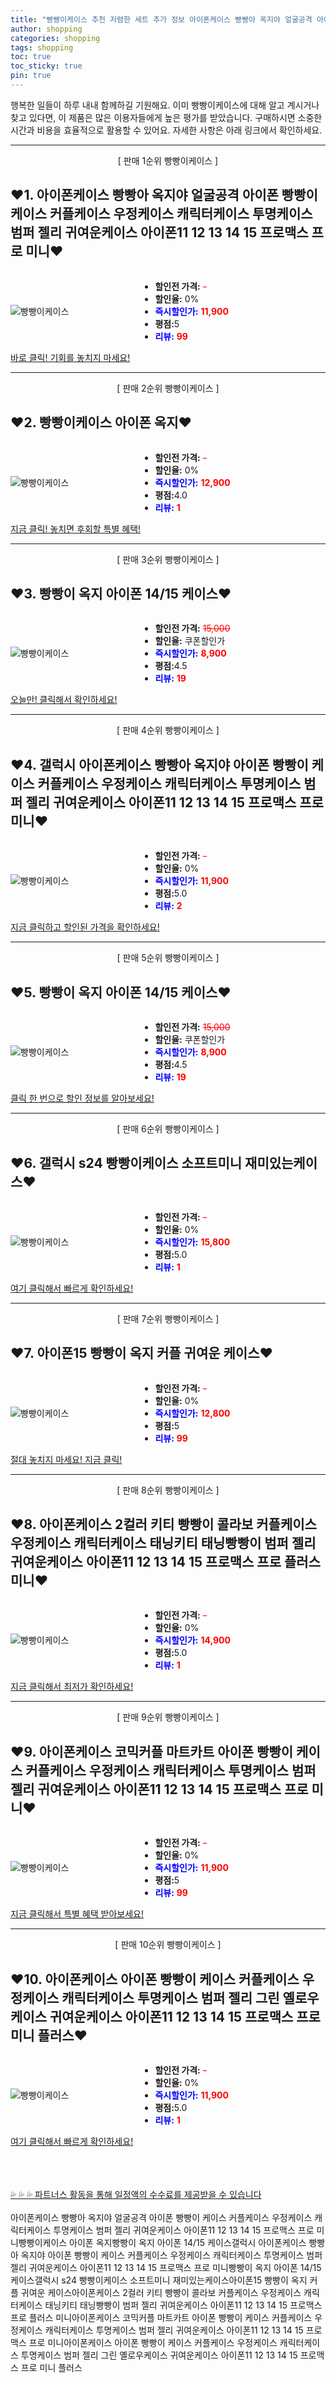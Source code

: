 ```yaml
---
title: "빵빵이케이스 추천 저렴한 세트 추가 정보 아이폰케이스 빵빵아 옥지야 얼굴공격 아이폰"
author: shopping
categories: shopping
tags: shopping
toc: true
toc_sticky: true
pin: true
---
```

행복한 일들이 하루 내내 함께하길 기원해요. 이미 빵빵이케이스에 대해 알고 계시거나 찾고 있다면, 이 제품은 많은 이용자들에게 높은 평가를 받았습니다. 구매하시면 소중한 시간과 비용을 효율적으로 활용할 수 있어요. 자세한 사항은 아래 링크에서 확인하세요.

---
<p class="toplist" style="margin: 0 auto; display: block; width: fit-content;">[ 판매 1순위 빵빵이케이스 ]</p>

<h2><strong>❤️1. 아이폰케이스 빵빵아 옥지야 얼굴공격 아이폰 빵빵이 케이스 커플케이스 우정케이스 캐릭터케이스 투명케이스 범퍼 젤리 귀여운케이스 아이폰11 12 13 14 15 프로맥스 프로 미니❤️</strong></h2>

<div style="display: flex; align-items: center;">
    <div style="flex: 0.4;">
        <img src="https://thumbnail9.coupangcdn.com/thumbnails/remote/230x230ex/image/vendor_inventory/eb9d/9c89da9ae884eb7a7aba02f80903fd465d7b67eae715494d11d3fcb7b997.jpg" alt="빵빵이케이스" style="max-width: 100%;">
    </div>
    <div style="flex: 0.6; margin-left: 10px;">
        <ul>
            <li><strong>할인전 가격:</strong> <del style="color: red;">-</del></li>
            <li><strong>할인율:</strong> 0%</li>
            <li><span style='color:blue'><strong>즉시할인가:</strong></span> <span style='color:red'><strong>11,900</strong></span></li>
            <li><strong>평점:</strong>5</li>
            <li><span style='color:blue'><strong>리뷰:</strong></span> <span style='color:red'><strong>99</strong></span></li>
        </ul>
    </div>
</div>
<div class="center">
    <a href="https://William4Davisa.github.io?lptag=AF9450613&subid=githubio&pageKey=8137440913&traceid=V0-153&itemId=23117086875&vendorItemId=90150278836" class="myButton">
        바로 클릭! 기회를 놓치지 마세요!
    </a>
</div>


---
<p class="toplist" style="margin: 0 auto; display: block; width: fit-content;">[ 판매 2순위 빵빵이케이스 ]</p>

<h2><strong>❤️2. 빵빵이케이스 아이폰 옥지❤️</strong></h2>

<div style="display: flex; align-items: center;">
    <div style="flex: 0.4;">
        <img src="https://thumbnail9.coupangcdn.com/thumbnails/remote/230x230ex/image/vendor_inventory/f9de/d1d60563e44430552746d12814f8d027823a4141b301612fc738d6754599.jpg" alt="빵빵이케이스" style="max-width: 100%;">
    </div>
    <div style="flex: 0.6; margin-left: 10px;">
        <ul>
            <li><strong>할인전 가격:</strong> <del style="color: red;">-</del></li>
            <li><strong>할인율:</strong> 0%</li>
            <li><span style='color:blue'><strong>즉시할인가:</strong></span> <span style='color:red'><strong>12,900</strong></span></li>
            <li><strong>평점:</strong>4.0</li>
            <li><span style='color:blue'><strong>리뷰:</strong></span> <span style='color:red'><strong>1</strong></span></li>
        </ul>
    </div>
</div>
<div class="center">
    <a href="https://William4Davisa.github.io?lptag=AF9450613&subid=githubio&pageKey=8073865993&traceid=V0-153&itemId=22735351534&vendorItemId=89770622656" class="myButton">
        지금 클릭! 놓치면 후회할 특별 혜택!
    </a>
</div>


---
<p class="toplist" style="margin: 0 auto; display: block; width: fit-content;">[ 판매 3순위 빵빵이케이스 ]</p>

<h2><strong>❤️3. 빵빵이 옥지 아이폰 14/15 케이스❤️</strong></h2>

<div style="display: flex; align-items: center;">
    <div style="flex: 0.4;">
        <img src="https://thumbnail9.coupangcdn.com/thumbnails/remote/230x230ex/image/vendor_inventory/b0f2/477eb21f50418c93bca6845ca6f66ad0958a53e75f05012f4fd3ba669578.jpg" alt="빵빵이케이스" style="max-width: 100%;">
    </div>
    <div style="flex: 0.6; margin-left: 10px;">
        <ul>
            <li><strong>할인전 가격:</strong> <del style="color: red;">15,000</del></li>
            <li><strong>할인율:</strong> 쿠폰할인가</li>
            <li><span style='color:blue'><strong>즉시할인가:</strong></span> <span style='color:red'><strong>8,900</strong></span></li>
            <li><strong>평점:</strong>4.5</li>
            <li><span style='color:blue'><strong>리뷰:</strong></span> <span style='color:red'><strong>19</strong></span></li>
        </ul>
    </div>
</div>
<div class="center">
    <a href="https://William4Davisa.github.io?lptag=AF9450613&subid=githubio&pageKey=8042085056&traceid=V0-153&itemId=22522346022&vendorItemId=89564393184" class="myButton">
        오늘만! 클릭해서 확인하세요!
    </a>
</div>


---
<p class="toplist" style="margin: 0 auto; display: block; width: fit-content;">[ 판매 4순위 빵빵이케이스 ]</p>

<h2><strong>❤️4. 갤럭시 아이폰케이스 빵빵아 옥지야 아이폰 빵빵이 케이스 커플케이스 우정케이스 캐릭터케이스 투명케이스 범퍼 젤리 귀여운케이스 아이폰11 12 13 14 15 프로맥스 프로 미니❤️</strong></h2>

<div style="display: flex; align-items: center;">
    <div style="flex: 0.4;">
        <img src="https://thumbnail8.coupangcdn.com/thumbnails/remote/230x230ex/image/vendor_inventory/520e/95a4721d8749e161b83a0a4d03bc8a5f9dcb981e8f64c194269cb939908c.jpg" alt="빵빵이케이스" style="max-width: 100%;">
    </div>
    <div style="flex: 0.6; margin-left: 10px;">
        <ul>
            <li><strong>할인전 가격:</strong> <del style="color: red;">-</del></li>
            <li><strong>할인율:</strong> 0%</li>
            <li><span style='color:blue'><strong>즉시할인가:</strong></span> <span style='color:red'><strong>11,900</strong></span></li>
            <li><strong>평점:</strong>5.0</li>
            <li><span style='color:blue'><strong>리뷰:</strong></span> <span style='color:red'><strong>2</strong></span></li>
        </ul>
    </div>
</div>
<div class="center">
    <a href="https://William4Davisa.github.io?lptag=AF9450613&subid=githubio&pageKey=8106840366&traceid=V0-153&itemId=22949410209&vendorItemId=89983633585" class="myButton">
        지금 클릭하고 할인된 가격을 확인하세요!
    </a>
</div>


---
<p class="toplist" style="margin: 0 auto; display: block; width: fit-content;">[ 판매 5순위 빵빵이케이스 ]</p>

<h2><strong>❤️5. 빵빵이 옥지 아이폰 14/15 케이스❤️</strong></h2>

<div style="display: flex; align-items: center;">
    <div style="flex: 0.4;">
        <img src="https://thumbnail9.coupangcdn.com/thumbnails/remote/230x230ex/image/vendor_inventory/b0f2/477eb21f50418c93bca6845ca6f66ad0958a53e75f05012f4fd3ba669578.jpg" alt="빵빵이케이스" style="max-width: 100%;">
    </div>
    <div style="flex: 0.6; margin-left: 10px;">
        <ul>
            <li><strong>할인전 가격:</strong> <del style="color: red;">15,000</del></li>
            <li><strong>할인율:</strong> 쿠폰할인가</li>
            <li><span style='color:blue'><strong>즉시할인가:</strong></span> <span style='color:red'><strong>8,900</strong></span></li>
            <li><strong>평점:</strong>4.5</li>
            <li><span style='color:blue'><strong>리뷰:</strong></span> <span style='color:red'><strong>19</strong></span></li>
        </ul>
    </div>
</div>
<div class="center">
    <a href="https://William4Davisa.github.io?lptag=AF9450613&subid=githubio&pageKey=8042085056&traceid=V0-153&itemId=22522346045&vendorItemId=89564393309" class="myButton">
        클릭 한 번으로 할인 정보를 알아보세요!
    </a>
</div>


---
<p class="toplist" style="margin: 0 auto; display: block; width: fit-content;">[ 판매 6순위 빵빵이케이스 ]</p>

<h2><strong>❤️6. 갤럭시 s24 빵빵이케이스 소프트미니 재미있는케이스❤️</strong></h2>

<div style="display: flex; align-items: center;">
    <div style="flex: 0.4;">
        <img src="https://thumbnail8.coupangcdn.com/thumbnails/remote/230x230ex/image/vendor_inventory/fa08/a1ee2251025704d997c32db795303efdf2a95bae48de244598889c26b462.jpg" alt="빵빵이케이스" style="max-width: 100%;">
    </div>
    <div style="flex: 0.6; margin-left: 10px;">
        <ul>
            <li><strong>할인전 가격:</strong> <del style="color: red;">-</del></li>
            <li><strong>할인율:</strong> 0%</li>
            <li><span style='color:blue'><strong>즉시할인가:</strong></span> <span style='color:red'><strong>15,800</strong></span></li>
            <li><strong>평점:</strong>5.0</li>
            <li><span style='color:blue'><strong>리뷰:</strong></span> <span style='color:red'><strong>1</strong></span></li>
        </ul>
    </div>
</div>
<div class="center">
    <a href="https://William4Davisa.github.io?lptag=AF9450613&subid=githubio&pageKey=8103521866&traceid=V0-153&itemId=22930699909&vendorItemId=89965071790" class="myButton">
        여기 클릭해서 빠르게 확인하세요!
    </a>
</div>


---
<p class="toplist" style="margin: 0 auto; display: block; width: fit-content;">[ 판매 7순위 빵빵이케이스 ]</p>

<h2><strong>❤️7. 아이폰15 빵빵이 옥지 커플 귀여운 케이스❤️</strong></h2>

<div style="display: flex; align-items: center;">
    <div style="flex: 0.4;">
        <img src="https://thumbnail7.coupangcdn.com/thumbnails/remote/230x230ex/image/vendor_inventory/32c8/a728860d802918879efc76a8fb13bd2e4fba6e14de3e372dc287aa73893a.jpeg" alt="빵빵이케이스" style="max-width: 100%;">
    </div>
    <div style="flex: 0.6; margin-left: 10px;">
        <ul>
            <li><strong>할인전 가격:</strong> <del style="color: red;">-</del></li>
            <li><strong>할인율:</strong> 0%</li>
            <li><span style='color:blue'><strong>즉시할인가:</strong></span> <span style='color:red'><strong>12,800</strong></span></li>
            <li><strong>평점:</strong>5</li>
            <li><span style='color:blue'><strong>리뷰:</strong></span> <span style='color:red'><strong>99</strong></span></li>
        </ul>
    </div>
</div>
<div class="center">
    <a href="https://William4Davisa.github.io?lptag=AF9450613&subid=githubio&pageKey=8131303105&traceid=V0-153&itemId=23092079013&vendorItemId=90125498361" class="myButton">
        절대 놓치지 마세요! 지금 클릭!
    </a>
</div>


---
<p class="toplist" style="margin: 0 auto; display: block; width: fit-content;">[ 판매 8순위 빵빵이케이스 ]</p>

<h2><strong>❤️8. 아이폰케이스 2컬러 키티 빵빵이 콜라보 커플케이스 우정케이스 캐릭터케이스 태닝키티 태닝빵빵이 범퍼 젤리 귀여운케이스 아이폰11 12 13 14 15 프로맥스 프로 플러스 미니❤️</strong></h2>

<div style="display: flex; align-items: center;">
    <div style="flex: 0.4;">
        <img src="https://thumbnail10.coupangcdn.com/thumbnails/remote/230x230ex/image/vendor_inventory/addf/5fd5dba0e4450d72e19b38749bab9d98996ec2469a48e0aa1de7848cf0db.jpeg" alt="빵빵이케이스" style="max-width: 100%;">
    </div>
    <div style="flex: 0.6; margin-left: 10px;">
        <ul>
            <li><strong>할인전 가격:</strong> <del style="color: red;">-</del></li>
            <li><strong>할인율:</strong> 0%</li>
            <li><span style='color:blue'><strong>즉시할인가:</strong></span> <span style='color:red'><strong>14,900</strong></span></li>
            <li><strong>평점:</strong>5.0</li>
            <li><span style='color:blue'><strong>리뷰:</strong></span> <span style='color:red'><strong>1</strong></span></li>
        </ul>
    </div>
</div>
<div class="center">
    <a href="https://William4Davisa.github.io?lptag=AF9450613&subid=githubio&pageKey=8121626164&traceid=V0-153&itemId=23038284936&vendorItemId=90072006894" class="myButton">
        지금 클릭해서 최저가 확인하세요!
    </a>
</div>


---
<p class="toplist" style="margin: 0 auto; display: block; width: fit-content;">[ 판매 9순위 빵빵이케이스 ]</p>

<h2><strong>❤️9. 아이폰케이스 코믹커플 마트카트 아이폰 빵빵이 케이스 커플케이스 우정케이스 캐릭터케이스 투명케이스 범퍼 젤리 귀여운케이스 아이폰11 12 13 14 15 프로맥스 프로 미니❤️</strong></h2>

<div style="display: flex; align-items: center;">
    <div style="flex: 0.4;">
        <img src="https://thumbnail7.coupangcdn.com/thumbnails/remote/230x230ex/image/vendor_inventory/5a93/e8f689ea80ac2769dcc6a6d668a437af9ffe4aa61511a8a660b833cd0463.jpg" alt="빵빵이케이스" style="max-width: 100%;">
    </div>
    <div style="flex: 0.6; margin-left: 10px;">
        <ul>
            <li><strong>할인전 가격:</strong> <del style="color: red;">-</del></li>
            <li><strong>할인율:</strong> 0%</li>
            <li><span style='color:blue'><strong>즉시할인가:</strong></span> <span style='color:red'><strong>11,900</strong></span></li>
            <li><strong>평점:</strong>5</li>
            <li><span style='color:blue'><strong>리뷰:</strong></span> <span style='color:red'><strong>99</strong></span></li>
        </ul>
    </div>
</div>
<div class="center">
    <a href="https://William4Davisa.github.io?lptag=AF9450613&subid=githubio&pageKey=8137455568&traceid=V0-153&itemId=23117139657&vendorItemId=90150331255" class="myButton">
        지금 클릭해서 특별 혜택 받아보세요!
    </a>
</div>


---
<p class="toplist" style="margin: 0 auto; display: block; width: fit-content;">[ 판매 10순위 빵빵이케이스 ]</p>

<h2><strong>❤️10. 아이폰케이스 아이폰 빵빵이 케이스 커플케이스 우정케이스 캐릭터케이스 투명케이스 범퍼 젤리 그린 옐로우케이스 귀여운케이스 아이폰11 12 13 14 15 프로맥스 프로 미니 플러스❤️</strong></h2>

<div style="display: flex; align-items: center;">
    <div style="flex: 0.4;">
        <img src="https://thumbnail7.coupangcdn.com/thumbnails/remote/230x230ex/image/vendor_inventory/97bf/2322b5babe75f0a67f6c967a5498873472467ce00c655a5ec18d385130a5.jpg" alt="빵빵이케이스" style="max-width: 100%;">
    </div>
    <div style="flex: 0.6; margin-left: 10px;">
        <ul>
            <li><strong>할인전 가격:</strong> <del style="color: red;">-</del></li>
            <li><strong>할인율:</strong> 0%</li>
            <li><span style='color:blue'><strong>즉시할인가:</strong></span> <span style='color:red'><strong>11,900</strong></span></li>
            <li><strong>평점:</strong>5.0</li>
            <li><span style='color:blue'><strong>리뷰:</strong></span> <span style='color:red'><strong>1</strong></span></li>
        </ul>
    </div>
</div>
<div class="center">
    <a href="https://William4Davisa.github.io?lptag=AF9450613&subid=githubio&pageKey=8137471704&traceid=V0-153&itemId=23117198820&vendorItemId=90150389895" class="myButton">
        여기 클릭해서 빠르게 확인하세요!
    </a>
</div>

<br><br><br>[💦 💦 💦 파트너스 활동을 통해 일정액의 수수료를 제공받을 수 있습니다](https://link.coupang.com/a/bcpT2c)<br><br>아이폰케이스 빵빵아 옥지야 얼굴공격 아이폰 빵빵이 케이스 커플케이스 우정케이스 캐릭터케이스 투명케이스 범퍼 젤리 귀여운케이스 아이폰11 12 13 14 15 프로맥스 프로 미니빵빵이케이스 아이폰 옥지빵빵이 옥지 아이폰 14/15 케이스갤럭시 아이폰케이스 빵빵아 옥지야 아이폰 빵빵이 케이스 커플케이스 우정케이스 캐릭터케이스 투명케이스 범퍼 젤리 귀여운케이스 아이폰11 12 13 14 15 프로맥스 프로 미니빵빵이 옥지 아이폰 14/15 케이스갤럭시 s24 빵빵이케이스 소프트미니 재미있는케이스아이폰15 빵빵이 옥지 커플 귀여운 케이스아이폰케이스 2컬러 키티 빵빵이 콜라보 커플케이스 우정케이스 캐릭터케이스 태닝키티 태닝빵빵이 범퍼 젤리 귀여운케이스 아이폰11 12 13 14 15 프로맥스 프로 플러스 미니아이폰케이스 코믹커플 마트카트 아이폰 빵빵이 케이스 커플케이스 우정케이스 캐릭터케이스 투명케이스 범퍼 젤리 귀여운케이스 아이폰11 12 13 14 15 프로맥스 프로 미니아이폰케이스 아이폰 빵빵이 케이스 커플케이스 우정케이스 캐릭터케이스 투명케이스 범퍼 젤리 그린 옐로우케이스 귀여운케이스 아이폰11 12 13 14 15 프로맥스 프로 미니 플러스